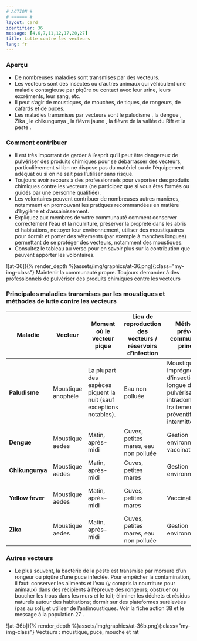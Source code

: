 ```yaml
---
# ACTION #
# ====== #
layout: card
identifier: 36
message: [4,6,7,11,12,17,20,27]
title: Lutte contre les vecteurs
lang: fr
---
```


### Aperçu

- De nombreuses maladies sont transmises par des vecteurs.
- Les vecteurs sont des insectes ou d’autres animaux qui véhiculent une maladie contagieuse par piqûre ou contact avec leur urine, leurs excréments, leur sang, etc.
- Il peut s’agir de moustiques, de mouches, de tiques, de rongeurs, de cafards et de puces.
- Les maladies transmises par vecteurs sont le paludisme <a class="crosslink" href="{% render_depth %}{% render_link disease|14 %}"><i class="fas fa-external-link-alt" aria-hidden="true"></i></a>, la dengue <a class="crosslink" href="{% render_depth %}{% render_link disease|13 %}"><i class="fas fa-external-link-alt" aria-hidden="true"></i></a>, Zika <a class="crosslink" href="{% render_depth %}{% render_link disease|15 %}"><i class="fas fa-external-link-alt" aria-hidden="true"></i></a>, le chikungunya <a class="crosslink" href="{% render_depth %}{% render_link disease|12 %}"><i class="fas fa-external-link-alt" aria-hidden="true"></i></a>, la fièvre jaune <a class="crosslink" href="{% render_depth %}{% render_link disease|11 %}"><i class="fas fa-external-link-alt" aria-hidden="true"></i></a>, la fièvre de la vallée du Rift <a class="crosslink" href="{% render_depth %}{% render_link disease|26 %}"><i class="fas fa-external-link-alt" aria-hidden="true"></i></a> et la peste <a class="crosslink" href="{% render_depth %}{% render_link disease|20 %}"><i class="fas fa-external-link-alt" aria-hidden="true"></i></a>.

### Comment contribuer

- Il est très important de garder à l’esprit qu’il peut être dangereux de pulvériser des produits chimiques pour se débarrasser des vecteurs, particulièrement si l’on ne dispose pas du matériel ou de l’équipement adéquat ou si on ne sait pas l’utiliser sans risque.
- Toujours avoir recours à des professionnels pour vaporiser des produits chimiques contre les vecteurs (ne participez que si vous êtes formés ou guidés par une personne qualifiée).
- Les volontaires peuvent contribuer de nombreuses autres manières, notamment en promouvant les pratiques recommandées en matière d’hygiène et d’assainissement.
- Expliquez aux membres de votre communauté comment conserver correctement l’eau et la nourriture, préserver la propreté dans les abris et habitations, nettoyer leur environnement, utiliser des moustiquaires pour dormir et porter des vêtements (par exemple à manches longues) permettant de se protéger des vecteurs, notamment des moustiques.
- Consultez le tableau au verso pour en savoir plus sur la contribution que peuvent apporter les volontaires.

![at-36]({% render_depth %}assets/img/graphics/at-36.png){:class="my-img-class"}
Maintenir la communauté propre. Toujours demander à des professionnels de pulvériser des produits chimiques contre les vecteurs

### Principales maladies transmises par les moustiques et méthodes de lutte contre les vecteurs

| Maladie | Vecteur | Moment où le vecteur pique | Lieu de reproduction des vecteurs / réservoirs d’infection | Méthode de prévention communautaire principale | Méthode de prévention communautaire secondaire |
|---|---|---|---|---|---|
|**Paludisme** | Moustique anophèle | La plupart des espèces piquent la nuit (sauf exceptions notables). | Eau non polluée | Moustiquaires imprégnées d’insecticide de longue durée; pulvérisations intradomiciliaires; traitement préventif intermittent. | Matériaux imprégnés d’insecticide; vaporisation dans l’air; pulvérisation de larvicide.|
|**Dengue** | Moustique aedes | Matin, après-midi | Cuves, petites mares, eau non polluée | Gestion environnementale; vaccination | Pulvérisation de larvicide |
|**Chikungunya** | Moustique aedes | Matin, après-midi | Cuves, petites mares | Gestion environnementale | Pulvérisation de larvicide |
|**Yellow fever** | Moustique aedes | Matin, après-midi | Cuves, petites mares | Vaccination | Gestion environnementale; pulvérisation de larvicide |
|**Zika** | Moustique aedes | Matin, après-midi | Cuves, petites mares, eau non polluée | Gestion environnementale | Pulvérisation de larvicide |

### Autres vecteurs

- Le plus souvent, la bactérie de la peste est transmise par morsure d’un rongeur ou piqûre d’une puce infectée. Pour empêcher la contamination, il faut: conserver les aliments et l’eau (y compris la nourriture pour animaux) dans des récipients à l’épreuve des rongeurs; obstruer ou boucher les trous dans les murs et le toit; éliminer les déchets et résidus naturels autour des habitations; dormir sur des plateformes surélevées (pas au sol); et utiliser de l’antimoustiques. Voir la fiche action 38 <a class="crosslink" href="{% render_depth %}{% render_link action|38 %}"><i class="fas fa-external-link-alt" aria-hidden="true"></i></a> et le message à la population 27 <a class="crosslink" href="{% render_depth %}{% render_link message|27 %}"><i class="fas fa-external-link-alt" aria-hidden="true"></i></a>.

![at-36b]({% render_depth %}assets/img/graphics/at-36b.png){:class="my-img-class"}
Vecteurs : moustique, puce, mouche et rat
